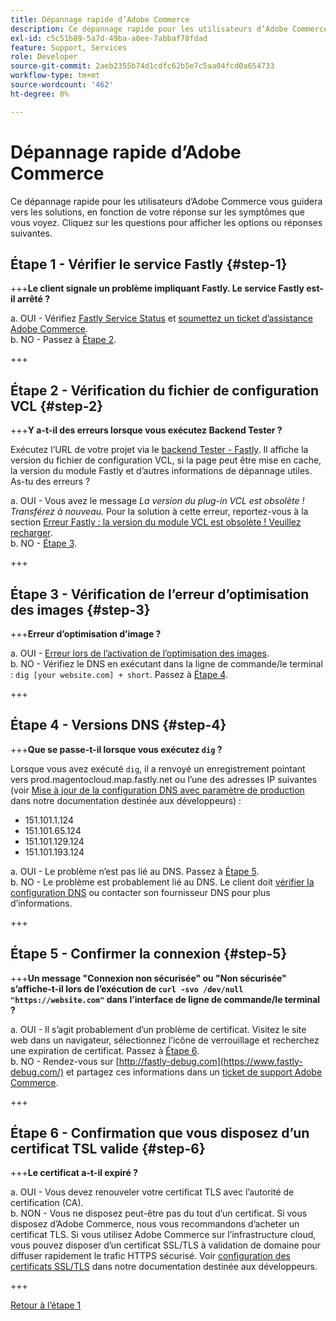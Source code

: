 ```yaml
---
title: Dépannage rapide d’Adobe Commerce
description: Ce dépannage rapide pour les utilisateurs d’Adobe Commerce vous guidera vers les solutions, en fonction de votre réponse sur les symptômes que vous voyez. Cliquez sur les questions pour afficher les options ou réponses suivantes.
exl-id: c5c51b89-5a7d-49ba-a0ee-7abbaf78fdad
feature: Support, Services
role: Developer
source-git-commit: 2aeb2355b74d1cdfc62b5e7c5aa04fcd0a654733
workflow-type: tm+mt
source-wordcount: '462'
ht-degree: 0%

---
```


# Dépannage rapide d’Adobe Commerce

Ce dépannage rapide pour les utilisateurs d’Adobe Commerce vous guidera vers les solutions, en fonction de votre réponse sur les symptômes que vous voyez. Cliquez sur les questions pour afficher les options ou réponses suivantes.

## Étape 1 - Vérifier le service Fastly {#step-1}

+++**Le client signale un problème impliquant Fastly. Le service Fastly est-il arrêté ?**

a. OUI - Vérifiez [Fastly Service Status](https://status.fastly.com/) et [soumettez un ticket d’assistance Adobe Commerce](/help/help-center-guide/help-center/magento-help-center-user-guide.md#submit-ticket).\
b. NO - Passez à [Étape 2](#step-2).

+++

## Étape 2 - Vérification du fichier de configuration VCL {#step-2}

+++**Y a-t-il des erreurs lorsque vous exécutez Backend Tester ?**

Exécutez l’URL de votre projet via le [backend Tester - Fastly](https://magento-tester.global.ssl.fastly.net/magento-tester/). Il affiche la version du fichier de configuration VCL, si la page peut être mise en cache, la version du module Fastly et d’autres informations de dépannage utiles. As-tu des erreurs ?

a. OUI - Vous avez le message _La version du plug-in VCL est obsolète ! Transférez à nouveau._ Pour la solution à cette erreur, reportez-vous à la section [Erreur Fastly : la version du module VCL est obsolète ! Veuillez recharger](/help/troubleshooting/miscellaneous/fastly-error-plugin-vcl-version-is-outdated-please-re-upload.md).\
b. NO - [Étape 3](#step-3).

+++

## Étape 3 - Vérification de l’erreur d’optimisation des images {#step-3}

+++**Erreur d’optimisation d’image ?**

a. OUI - [Erreur lors de l’activation de l’optimisation des images](/help/troubleshooting/miscellaneous/error-enabling-image-optimization-in-magento-commerce.md).\
b. NO - Vérifiez le DNS en exécutant dans la ligne de commande/le terminal : `dig [your website.com] + short`. Passez à [Étape 4](#step-4).

+++

## Étape 4 - Versions DNS {#step-4}

+++**Que se passe-t-il lorsque vous exécutez `dig` ?**

Lorsque vous avez exécuté `dig`, il a renvoyé un enregistrement pointant vers prod.magentocloud.map.fastly.net ou l’une des adresses IP suivantes (voir [Mise à jour de la configuration DNS avec paramètre de production](https://experienceleague.adobe.com/en/docs/commerce-cloud-service/user-guide/launch/checklist#update-dns-configuration-with-production-settings) dans notre documentation destinée aux développeurs) :

* 151.101.1.124
* 151.101.65.124
* 151.101.129.124
* 151.101.193.124

a. OUI - Le problème n’est pas lié au DNS. Passez à [Étape 5](#step-5).\
b. NO - Le problème est probablement lié au DNS. Le client doit [vérifier la configuration DNS](https://experienceleague.adobe.com/en/docs/commerce-cloud-service/user-guide/launch/checklist#update-dns-configuration-with-production-settings) ou contacter son fournisseur DNS pour plus d’informations.

+++

## Étape 5 - Confirmer la connexion {#step-5}

+++**Un message &quot;Connexion non sécurisée&quot; ou &quot;Non sécurisée&quot; s’affiche-t-il lors de l’exécution de `curl -svo /dev/null "https://website.com"` dans l’interface de ligne de commande/le terminal ?**

a. OUI - Il s’agit probablement d’un problème de certificat. Visitez le site web dans un navigateur, sélectionnez l’icône de verrouillage et recherchez une expiration de certificat. Passez à [Étape 6](#step-6).\
b. NO - Rendez-vous sur [http://fastly-debug.com](https://www.fastly-debug.com/) et partagez ces informations dans un [ticket de support Adobe Commerce](/help/help-center-guide/help-center/magento-help-center-user-guide.md#submit-ticket).

+++

## Étape 6 - Confirmation que vous disposez d’un certificat TSL valide {#step-6}

+++**Le certificat a-t-il expiré ?**

a. OUI - Vous devez renouveler votre certificat TLS avec l’autorité de certification (CA).\
b. NON - Vous ne disposez peut-être pas du tout d’un certificat. Si vous disposez d’Adobe Commerce, nous vous recommandons d’acheter un certificat TLS. Si vous utilisez Adobe Commerce sur l’infrastructure cloud, vous pouvez disposer d’un certificat SSL/TLS à validation de domaine pour diffuser rapidement le trafic HTTPS sécurisé. Voir [configuration des certificats SSL/TLS](https://experienceleague.adobe.com/en/docs/commerce-cloud-service/user-guide/cdn/setup-fastly/fastly-configuration#provision-ssltls-certificates) dans notre documentation destinée aux développeurs.

+++

[Retour à l’étape 1](#step-1)
